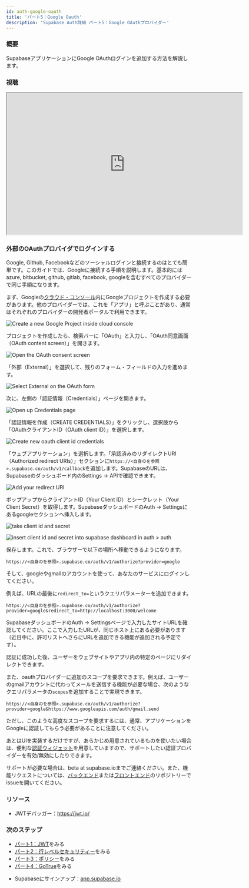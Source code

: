 ```yaml
---
id: auth-google-oauth
title: 'パート5：Google Oauth'
description: 'Supabase Auth詳細 パート5：Google OAuthプロバイダー'
---
```


### 概要

SupabaseアプリケーションにGoogle OAuthログインを追加する方法を解説します。

### 視聴 

<iframe className="w-full video-with-border" width="640" height="385" src="https://www.youtube-nocookie.com/embed/_XM9ziOzWk4" frameBorder="1" allow="accelerometer; autoplay; clipboard-write; encrypted-media; gyroscope; picture-in-picture" allowFullScreen></iframe>

### 外部のOAuthプロバイダでログインする

<!-- textlint-disable ja-technical-writing/max-comma -->
Google, Github, Facebookなどのソーシャルログインと接続するのはとても簡単です。このガイドでは、Googleに接続する手順を説明します。基本的にはazure, bitbucket, github, gitlab, facebook, googleを含むすべてのプロバイダーで同じ手順になります。
<!-- textlint-enable ja-technical-writing/max-comma -->

まず、Googleの[クラウド・コンソール](https://console.cloud.google.com/home/dashboard)内にGoogleプロジェクトを作成する必要があります。他のプロバイダーでは、これを「アプリ」と呼ぶことがあり、通常はそれぞれのプロバイダーの開発者ポータルで利用できます。

![Create a new Google Project inside cloud console](/img/auth-5-1.png)

プロジェクトを作成したら、検索バーに「OAuth」と入力し、「OAuth同意画面（OAuth content screen）」を開きます。

![Open the OAuth consent screen](/img/auth-5-2.png)

「外部（External）」を選択して、残りのフォーム・フィールドの入力を進めます。

![Select External on the OAuth form](/img/auth-5-3.png)

次に、左側の「認証情報（Credentials）」ページを開きます。

![Open up Credentials page](/img/auth-5-4.png)

「認証情報を作成（CREATE CREDENTIALS）」をクリックし、選択肢から「OAuthクライアントID（OAuth client ID）」を選択します。

![Create new oauth client id credentials](/img/auth-5-5.png)

「ウェブアプリケーション」を選択します。「承認済みのリダイレクトURI（Authorized redirect URIs）」セクションに`https://<自身のを参照>.supabase.co/auth/v1/callback`を追加します。SupabaseのURLは、Supabaseのダッシュボード内のSettings → APIで確認できます。

![Add your redirect URI](/img/auth-5-6.png)

ポップアップからクライアントID（Your Client ID）とシークレット（Your Client Secret）を取得します。SupabaseダッシュボードのAuth → Settingsにあるgoogleセクションへ挿入します。

![take client id and secret](/img/auth-5-7.png)

![insert client id and secret into supabase dashboard in auth > auth](/img/auth-5-8.png)

保存します。これで、ブラウザーで以下の場所へ移動できるようになります。

```
https://<自身のを参照>.supabase.co/auth/v1/authorize?provider=google
```

そして、googleやgmailのアカウントを使って、あなたのサービスにログインしてください。

例えば、URLの最後に`redirect_to=`というクエリパラメーターを追加できます。

```
https://<自身のを参照>.supabase.co/auth/v1/authorize?provider=google&redirect_to=http://localhost:3000/welcome
```

SupabaseダッシュボードのAuth → Settingsページで入力したサイトURLを確認してください。ここで入力したURLが、同じホスト上にある必要があります（近日中に、許可リストへさらにURLを追加できる機能が追加される予定です）。

認証に成功した後、ユーザーをウェブサイトやアプリ内の特定のページにリダイレクトできます。

また、oauthプロバイダーに追加のスコープを要求できます。例えば、ユーザーのgmailアカウントに代わってメールを送信する機能が必要な場合、次のようなクエリパラメータの`scopes`を追加することで実現できます。

```
https://<自身のを参照>.supabase.co/auth/v1/authorize?provider=google&https://www.googleapis.com/auth/gmail.send
```

ただし、このような高度なスコープを要求するには、通常、アプリケーションをGoogleに認証してもらう必要があることに注意してください。

あとはUIを実装するだけですが、あらかじめ用意されているものを使いたい場合は、便利な[認証ウィジェット](https://github.com/supabase/ui/#using-supabase-ui-auth)を用意していますので、サポートしたい認証プロバイダーを有効/無効にしたりできます。

サポートが必要な場合は、beta at supabase.ioまでご連絡ください。また、機能リクエストについては、[バックエンド](https://github.com/supabase/gotrue)または[フロントエンド](https://github.com/supabase/gotrue-js)のリポジトリーでissueを開いてください。

### リソース

- JWTデバッガー：https://jwt.io/

### 次のステップ
- [パート1：JWT](/docs/learn/auth-deep-dive/auth-deep-dive-jwts)をみる
- [パート2：行レベルセキュリティー](/docs/learn/auth-deep-dive/auth-row-level-security)をみる
- [パート3：ポリシー](/docs/learn/auth-deep-dive/auth-policies)をみる
- [パート4：GoTrue](/docs/learn/auth-deep-dive/auth-gotrue)をみる
<!-- - [パート5：Google Oauth](/docs/learn/auth-deep-dive/auth-google-oauth)をみる -->
- Supabaseにサインアップ：[app.supabase.io](https://app.supabase.io)
